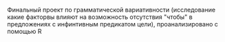 Финальный проект по грамматической вариативности (исследование какие факторвы влияют на возможность отсутствия "чтобы" в предложениях с инфинтивным предикатом цели), проанализировано с помощью R
